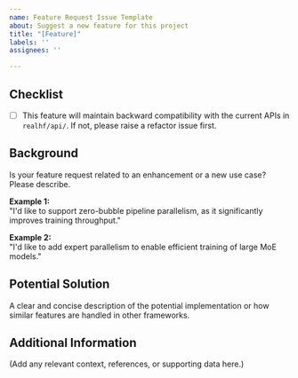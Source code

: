 ```yaml
---
name: Feature Request Issue Template
about: Suggest a new feature for this project
title: "[Feature]"
labels: ''
assignees: ''

---
```


## Checklist  

- [ ] This feature will maintain backward compatibility with the current APIs in `realhf/api/`. If not, please raise a refactor issue first.  

## Background  

Is your feature request related to an enhancement or a new use case? Please describe.  

**Example 1:**  
"I'd like to support zero-bubble pipeline parallelism, as it significantly improves training throughput."  

**Example 2:**  
"I'd like to add expert parallelism to enable efficient training of large MoE models."  

## Potential Solution  

A clear and concise description of the potential implementation or how similar features are handled in other frameworks.  

## Additional Information  

(Add any relevant context, references, or supporting data here.)
